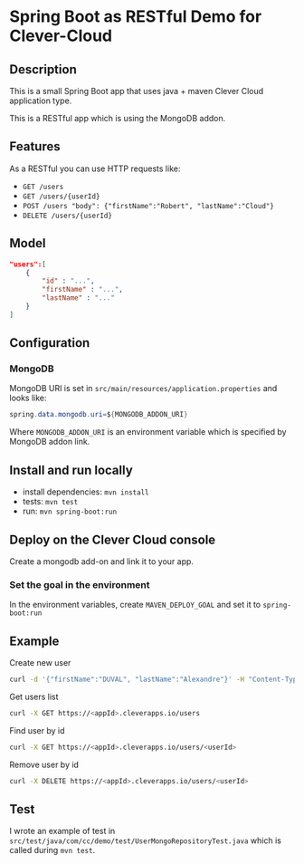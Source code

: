# Spring Boot as RESTful Demo for Clever-Cloud

## Description

This is a small Spring Boot app that uses java + maven Clever Cloud application type.

This is a RESTful app which is using the MongoDB addon.

## Features

As a RESTful you can use HTTP requests like:

-   `GET /users`
-   `GET /users/{userId}`
-   `POST /users "body": {"firstName":"Robert", "lastName":"Cloud"}`
-   `DELETE /users/{userId}`

## Model

```json
"users":[
    {
        "id" : "...",
        "firstName" : "...",
        "lastName" : "..."
    }
]
```

## Configuration

### MongoDB

MongoDB URI is set in `src/main/resources/application.properties` and looks like:

```java
spring.data.mongodb.uri=${MONGODB_ADDON_URI}
```

Where `MONGODB_ADDON_URI` is an environment variable which is specified by MongoDB addon link.

## Install and run locally

-   install dependencies: `mvn install`
-   tests: `mvn test`
-   run: `mvn spring-boot:run`

## Deploy on the Clever Cloud console

Create a mongodb add-on and link it to your app.

### Set the goal in the environment

In the environment variables, create `MAVEN_DEPLOY_GOAL` and set it to `spring-boot:run`

## Example

Create new user

```bash
curl -d '{"firstName":"DUVAL", "lastName":"Alexandre"}' -H "Content-Type: application/json" -X POST https://<appId>.cleverapps.io/users
```

Get users list

```bash
curl -X GET https://<appId>.cleverapps.io/users
```

Find user by id

```bash
curl -X GET https://<appId>.cleverapps.io/users/<userId>
```

Remove user by id

```bash
curl -X DELETE https://<appId>.cleverapps.io/users/<userId>
```

## Test

I wrote an example of test in `src/test/java/com/cc/demo/test/UserMongoRepositoryTest.java` which is called during `mvn test`.
